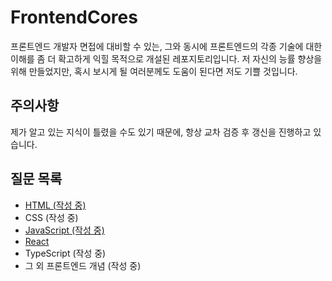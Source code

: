 # FrontendCores
프론트엔드 개발자 면접에 대비할 수 있는, 그와 동시에 프론트엔드의 각종 기술에 대한 이해를 좀 더 확고하게 익힐 목적으로 개설된 레포지토리입니다. 저 자신의 능률 향상을 위해 만들었지만, 혹시 보시게 될 여러분께도 도움이 된다면 저도 기쁠 것입니다.

## 주의사항
제가 알고 있는 지식이 틀렸을 수도 있기 때문에, 항상 교차 검증 후 갱신을 진행하고 있습니다.

## 질문 목록
- [HTML (작성 중)](https://github.com/kuman514/FrontendCores/blob/main/html/readme.md)
- CSS (작성 중)
- [JavaScript (작성 중)](https://github.com/kuman514/FrontendCores/blob/main/javascript/readme.md)
- [React](https://github.com/kuman514/FrontendCores/blob/main/react/readme.md)
- TypeScript (작성 중)
- 그 외 프론트엔드 개념 (작성 중)

